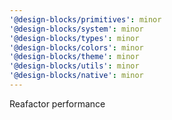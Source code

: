 ```yaml
---
'@design-blocks/primitives': minor
'@design-blocks/system': minor
'@design-blocks/types': minor
'@design-blocks/colors': minor
'@design-blocks/theme': minor
'@design-blocks/utils': minor
'@design-blocks/native': minor
---
```


Reafactor performance

